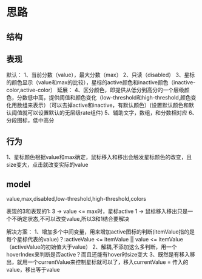 # 思路
## 结构


## 表现
默认：
1、当前分数（value），最大分数（max）
2、只读（disabled）
3、星标的颜色显示（value和max的比较），星标的active颜色和inactive颜色（inactive-color,active-color）
延展：
4、区分颜色，即提供从低分到高分的一个层级颜色，分数低中高，提供阈值和颜色变化（low-threshold和high-threshold,颜色变化用数组来表示）（可以去掉active和inactive，有默认颜色）(设置默认颜色和默认阈值就可以设置默认的无层级rate组件)
5、辅助文字，数组，和分数相对应
6、分段图标，低中高分


## 行为
1、星标颜色根据value和max确定，鼠标移入和移出会触发星标颜色的改变，且size变大，点击就改变实际的value


## model
value,max,disabled,low-threshold,high-threshold,colors

表现的3和表现的1:
3 -> value <= max时，星标active
1 -> 鼠标移入移出只是一个不确定状态,不可以改变value,所以3和1结合要解决

解决方案：
1、增加多个中间变量，用来增加active图标的判断(itemValue指的是每个星标代表的value)？:activeValue <= itemValue || value <= itemValue （activeValue的初始值大于value）
2、解耦,不添加这么多判断，用一个hoverIndex来判断是否active？而且还能有hover时size变大
3、既然是有移入移出，就用一个currentValue来控制星标就可以了，移入currentValue = 传入的value，移出等于value
